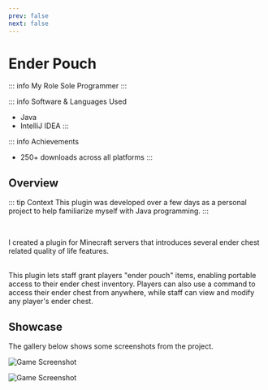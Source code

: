 ```yaml
---
prev: false
next: false
---
```


# Ender Pouch

::: info My Role
Sole Programmer
:::

::: info Software & Languages Used
- Java
- IntelliJ IDEA
:::

::: info Achievements
- 250+ downloads across all platforms
:::

## Overview
::: tip Context
This plugin was developed over a few days as a personal project to help familiarize myself with Java programming.
:::

<br />

I created a plugin for Minecraft servers that introduces several ender chest related quality of life features.

<br />
This plugin lets staff grant players "ender pouch" items, enabling portable access to their ender chest inventory. Players can also use a command to access their ender chest from anywhere, while staff can view and modify any player's ender chest.

## Showcase
The gallery below shows some screenshots from the project.

![Game Screenshot](https://cdn.modrinth.com/data/xDSJUBkm/images/a23f74709bd4ccf9cab286f61875423c8ba3eb50.png)

![Game Screenshot](https://cdn.modrinth.com/data/xDSJUBkm/images/1df131668e8da65008dfe7586b5d42c022dbc95e.png)